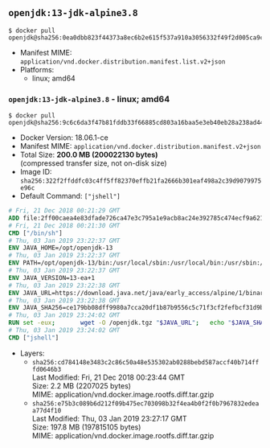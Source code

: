 ## `openjdk:13-jdk-alpine3.8`

```console
$ docker pull openjdk@sha256:0ea0dbb823f44373a8ec6b2e615f537a910a3056332f49f2d005ca9c5228b56d
```

-	Manifest MIME: `application/vnd.docker.distribution.manifest.list.v2+json`
-	Platforms:
	-	linux; amd64

### `openjdk:13-jdk-alpine3.8` - linux; amd64

```console
$ docker pull openjdk@sha256:9c6c6da3f47b81fddb33f66885cd803a16baa5e3eb40eb28a238ad44757a6858
```

-	Docker Version: 18.06.1-ce
-	Manifest MIME: `application/vnd.docker.distribution.manifest.v2+json`
-	Total Size: **200.0 MB (200022130 bytes)**  
	(compressed transfer size, not on-disk size)
-	Image ID: `sha256:322f2ffddfc03c4ff5ff82370effb21fa2666b301eaf498a2c39d9079975e96c`
-	Default Command: `["jshell"]`

```dockerfile
# Fri, 21 Dec 2018 00:21:29 GMT
ADD file:2ff00caea4e83dfade726ca47e3c795a1e9acb8ac24e392785c474ecf9a621f2 in / 
# Fri, 21 Dec 2018 00:21:30 GMT
CMD ["/bin/sh"]
# Thu, 03 Jan 2019 23:22:37 GMT
ENV JAVA_HOME=/opt/openjdk-13
# Thu, 03 Jan 2019 23:22:37 GMT
ENV PATH=/opt/openjdk-13/bin:/usr/local/sbin:/usr/local/bin:/usr/sbin:/usr/bin:/sbin:/bin
# Thu, 03 Jan 2019 23:22:37 GMT
ENV JAVA_VERSION=13-ea+1
# Thu, 03 Jan 2019 23:22:38 GMT
ENV JAVA_URL=https://download.java.net/java/early_access/alpine/1/binaries/openjdk-13-ea+1_linux-x64-musl_bin.tar.gz
# Thu, 03 Jan 2019 23:22:38 GMT
ENV JAVA_SHA256=ce179bb08dff9980a7cca20df1b87b9556c5c71f3cf2fefbcf31d9bfa25b1804
# Thu, 03 Jan 2019 23:24:02 GMT
RUN set -eux; 		wget -O /openjdk.tgz "$JAVA_URL"; 	echo "$JAVA_SHA256 */openjdk.tgz" | sha256sum -c -; 	mkdir -p "$JAVA_HOME"; 	tar --extract --file /openjdk.tgz --directory "$JAVA_HOME" --strip-components 1; 	rm /openjdk.tgz; 		java -Xshare:dump; 		java --version; 	javac --version
# Thu, 03 Jan 2019 23:24:02 GMT
CMD ["jshell"]
```

-	Layers:
	-	`sha256:cd784148e3483c2c86c50a48e535302ab0288bebd587accf40b714fffd0646b3`  
		Last Modified: Fri, 21 Dec 2018 00:23:44 GMT  
		Size: 2.2 MB (2207025 bytes)  
		MIME: application/vnd.docker.image.rootfs.diff.tar.gzip
	-	`sha256:e75b3c089b6d212f09b475ec703098b32f4ea4b0f2f0b7967832edeaa77d4f10`  
		Last Modified: Thu, 03 Jan 2019 23:27:17 GMT  
		Size: 197.8 MB (197815105 bytes)  
		MIME: application/vnd.docker.image.rootfs.diff.tar.gzip
